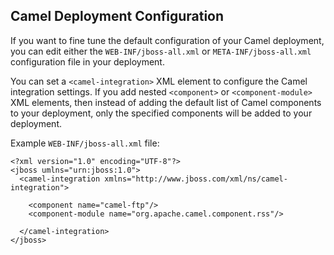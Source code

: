 ## Camel Deployment Configuration

If you want to fine tune the default configuration of your Camel deployment, you can edit either the `WEB-INF/jboss-all.xml` or `META-INF/jboss-all.xml` configuration file in your deployment.

You can set a `<camel-integration>` XML element to configure the Camel integration settings.  If you add
nested `<component>` or `<component-module>` XML elements, then instead of adding the default list of Camel components to your deployment, only the specified components will be added to your deployment.

Example `WEB-INF/jboss-all.xml` file:

    <?xml version="1.0" encoding="UTF-8"?>
    <jboss umlns="urn:jboss:1.0">
      <camel-integration xmlns="http://www.jboss.com/xml/ns/camel-integration">

        <component name="camel-ftp"/>
        <component-module name="org.apache.camel.component.rss"/>

      </camel-integration>
    </jboss>